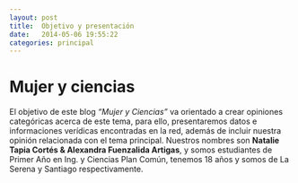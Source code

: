 ```yaml
---
layout: post
title:  Objetivo y presentación
date:   2014-05-06 19:55:22
categories: principal
---
```


Mujer y ciencias
==============

El objetivo de este blog *“Mujer y Ciencias”* va orientado a crear opiniones categóricas acerca de este tema, para ello, presentaremos datos e informaciones verídicas encontradas en la red, además de incluir nuestra opinión relacionada con el tema principal.
Nuestros nombres son **Natalie Tapia Cortés & Alexandra Fuenzalida Artigas**, y somos estudiantes de Primer Año en Ing. y Ciencias Plan Común, tenemos 18 años y somos de La Serena y Santiago respectivamente.
